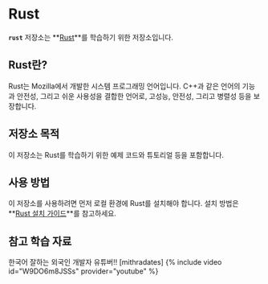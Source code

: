 # Rust

**`rust`** 저장소는 **[Rust](https://www.rust-lang.org/)**를 학습하기 위한 저장소입니다.

## **Rust란?**

Rust는 Mozilla에서 개발한 시스템 프로그래밍 언어입니다. C++과 같은 언어의 기능과 안전성, 그리고 쉬운 사용성을 결합한 언어로, 고성능, 안전성, 그리고 병렬성 등을 보장합니다.

## **저장소 목적**

이 저장소는 Rust를 학습하기 위한 예제 코드와 튜토리얼 등을 포함합니다.

## **사용 방법**

이 저장소를 사용하려면 먼저 로컬 환경에 Rust를 설치해야 합니다. 설치 방법은 **[Rust 설치 가이드](https://www.rust-lang.org/tools/install)**를 참고하세요.

## 참고 학습 자료
한국어 잘하는 외국인 개발자 유튜버!! [mithradates]
{% include video id="W9DO6m8JSSs" provider="youtube" %}